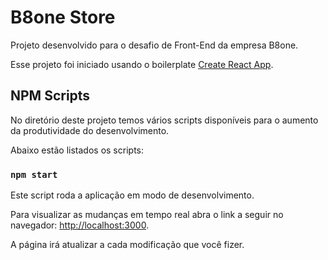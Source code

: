 # B8one Store

Projeto desenvolvido para o desafio de Front-End da empresa B8one.

Esse projeto foi iniciado usando o boilerplate [Create React App](https://github.com/facebook/create-react-app).

## NPM Scripts

No diretório deste projeto temos vários scripts disponíveis para o aumento da produtividade do desenvolvimento.

Abaixo estão listados os scripts:

### `npm start`

Este script roda a aplicação em modo de desenvolvimento.

Para visualizar as mudanças em tempo real abra o link a seguir no navegador: [http://localhost:3000](http://localhost:3000).

A página irá atualizar a cada modificação que você fizer.